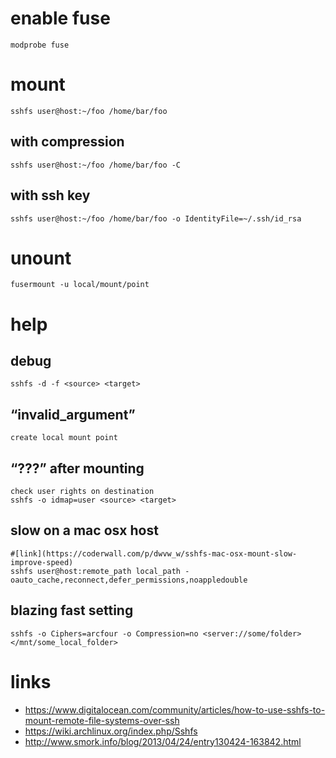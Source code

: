 # enable fuse

    modprobe fuse

# mount

    sshfs user@host:~/foo /home/bar/foo

## with compression

    sshfs user@host:~/foo /home/bar/foo -C

## with ssh key

    sshfs user@host:~/foo /home/bar/foo -o IdentityFile=~/.ssh/id_rsa

# unount

    fusermount -u local/mount/point

# help

## debug

    sshfs -d -f <source> <target>

## “invalid_argument”

    create local mount point

## “???” after mounting

    check user rights on destination
    sshfs -o idmap=user <source> <target>

## slow on a mac osx host

    #[link](https://coderwall.com/p/dwvw_w/sshfs-mac-osx-mount-slow-improve-speed)
    sshfs user@host:remote_path local_path -oauto_cache,reconnect,defer_permissions,noappledouble

## blazing fast setting

    sshfs -o Ciphers=arcfour -o Compression=no <server://some/folder> </mnt/some_local_folder>

# links

* https://www.digitalocean.com/community/articles/how-to-use-sshfs-to-mount-remote-file-systems-over-ssh
* https://wiki.archlinux.org/index.php/Sshfs
* http://www.smork.info/blog/2013/04/24/entry130424-163842.html
